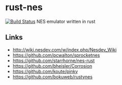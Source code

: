 # rust-nes
[![Build Status](https://travis-ci.com/ichyo/rust-nes.svg?token=x5CRhgqppphT8DXRpi6F&branch=master)](https://travis-ci.com/ichyo/rust-nes)
NES emulator written in rust

## Links
- http://wiki.nesdev.com/w/index.php/Nesdev_Wiki 
- https://github.com/pcwalton/sprocketnes
- https://github.com/starrhorne/nes-rust
- https://github.com/bheisler/Corrosion
- https://github.com/koute/pinky
- https://github.com/bokuweb/rustynes
